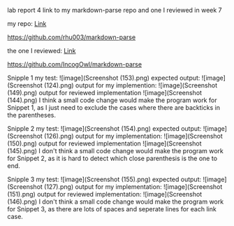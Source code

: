 lab report 4
link to my markdown-parse repo and one I reviewed in week 7

my repo:
[Link](http://github.com/rhu003/markdown-parse)

https://github.com/rhu003/markdown-parse

the one I reviewed: 
[Link](http://github.com/IncogOwl/markdown-parse)

https://github.com/IncogOwl/markdown-parse


Snipple 1
my test:
![image](Screenshot (153).png)
expected output:
![image](Screenshot (124).png)
output for my implemention:
![image](Screenshot (149).png)
output for reviewed implementation
![image](Screenshot (144).png)
I think a small code change would make the program work for Snippet 1, 
as I just need to exclude the cases where there are backticks in the parentheses.

Snipple 2
my test:
![image](Screenshot (154).png)
expected output:
![image](Screenshot (126).png)
output for my implementation:
![image](Screenshot (150).png)
output for reviewed implementation
![image](Screenshot (145).png)
I don't think a small code change would make the program work for Snippet 2, 
as it is hard to detect which close parenthesis is the one to end.

Snipple 3
my test:
![image](Screenshot (155).png)
expected output:
![image](Screenshot (127).png)
output for my implementation:
![image](Screenshot (151).png)
output for reviewed implementation: 
![image](Screenshot (146).png)
I don't think a small code change would make the program work for Snippet 3, 
as there are lots of spaces and seperate lines for each link case.
